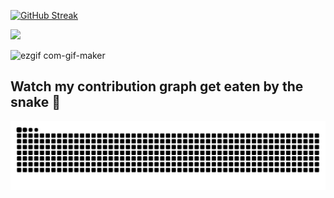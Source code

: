 
[![GitHub Streak](https://github-readme-streak-stats.herokuapp.com?user=thathoichoigirl&theme=radical&date_format=M%20j%5B%2C%20Y%5D)](https://git.io/streak-stats)

<a href="https://wakatime.com"><img src="https://wakatime.com/share/@3516f9eb-5475-43ff-85a4-193d68e61e24/ab6a4d11-ebec-4c7b-b8e6-655b26270f44.png" height="365" /></a>

![ezgif com-gif-maker](https://user-images.githubusercontent.com/91699007/150616708-92e0953c-e775-468d-bd0e-b745afe1222f.gif)

## **Watch my contribution graph get eaten by the snake 🐍**
![snake gif](https://github.com/thathoichoigirl/thathoichoigirl/blob/output/github-contribution-grid-snake.svg)
